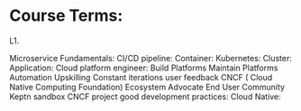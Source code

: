 # Course Terms:

L1.

Microservice Fundamentals:
CI/CD pipeline:
Container:
Kubernetes:
Cluster:
Application:
Cloud platform engineer:
Build Platforms
Maintain Platforms 
Automation
Upskilling
Constant iterations
user feedback
CNCF ( Cloud Native Computing Foundation)
Ecosystem Advocate
End User Community
Keptn
sandbox CNCF project
good development practices:
Cloud Native:
